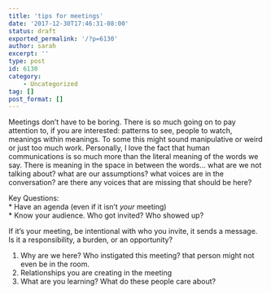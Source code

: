 ```yaml
---
title: 'tips for meetings'
date: '2017-12-30T17:46:31-08:00'
status: draft
exported_permalink: '/?p=6130'
author: sarah
excerpt: ''
type: post
id: 6130
category:
    - Uncategorized
tag: []
post_format: []
---
```

Meetings don’t have to be boring. There is so much going on to pay attention to, if you are interested: patterns to see, people to watch, meanings within meanings. To some this might sound manipulative or weird or just too much work. Personally, I love the fact that human communications is so much more than the literal meaning of the words we say. There is meaning in the space in between the words… what are we not talking about? what are our assumptions? what voices are in the conversation? are there any voices that are missing that should be here?

Key Questions:  
\* Have an agenda (even if it isn’t *your* meeting)  
\* Know your audience. Who got invited? Who showed up?

If it’s your meeting, be intentional with who you invite, it sends a message. Is it a responsibility, a burden, or an opportunity?

1. Why are we here? Who instigated this meeting? that person might not even be in the room.
2. Relationships you are creating in the meeting
3. What are you learning? What do these people care about?